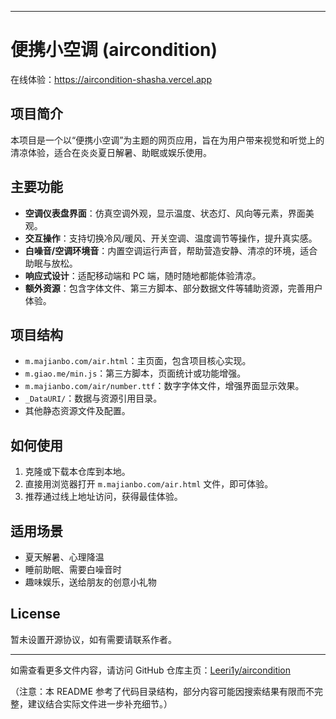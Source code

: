 

---

# 便携小空调 (aircondition)

在线体验：https://aircondition-shasha.vercel.app

## 项目简介

本项目是一个以“便携小空调”为主题的网页应用，旨在为用户带来视觉和听觉上的清凉体验，适合在炎炎夏日解暑、助眠或娱乐使用。

## 主要功能

- **空调仪表盘界面**：仿真空调外观，显示温度、状态灯、风向等元素，界面美观。
- **交互操作**：支持切换冷风/暖风、开关空调、温度调节等操作，提升真实感。
- **白噪音/空调环境音**：内置空调运行声音，帮助营造安静、清凉的环境，适合助眠与放松。
- **响应式设计**：适配移动端和 PC 端，随时随地都能体验清凉。
- **额外资源**：包含字体文件、第三方脚本、部分数据文件等辅助资源，完善用户体验。

## 项目结构

- `m.majianbo.com/air.html`：主页面，包含项目核心实现。
- `m.giao.me/min.js`：第三方脚本，页面统计或功能增强。
- `m.majianbo.com/air/number.ttf`：数字字体文件，增强界面显示效果。
- `_DataURI/`：数据与资源引用目录。
- 其他静态资源文件及配置。

## 如何使用

1. 克隆或下载本仓库到本地。
2. 直接用浏览器打开 `m.majianbo.com/air.html` 文件，即可体验。
3. 推荐通过线上地址访问，获得最佳体验。

## 适用场景

- 夏天解暑、心理降温
- 睡前助眠、需要白噪音时
- 趣味娱乐，送给朋友的创意小礼物

## License

暂未设置开源协议，如有需要请联系作者。

---

如需查看更多文件内容，请访问 GitHub 仓库主页：[Leeri1y/aircondition](https://github.com/Leeri1y/aircondition)

（注意：本 README 参考了代码目录结构，部分内容可能因搜索结果有限而不完整，建议结合实际文件进一步补充细节。）
